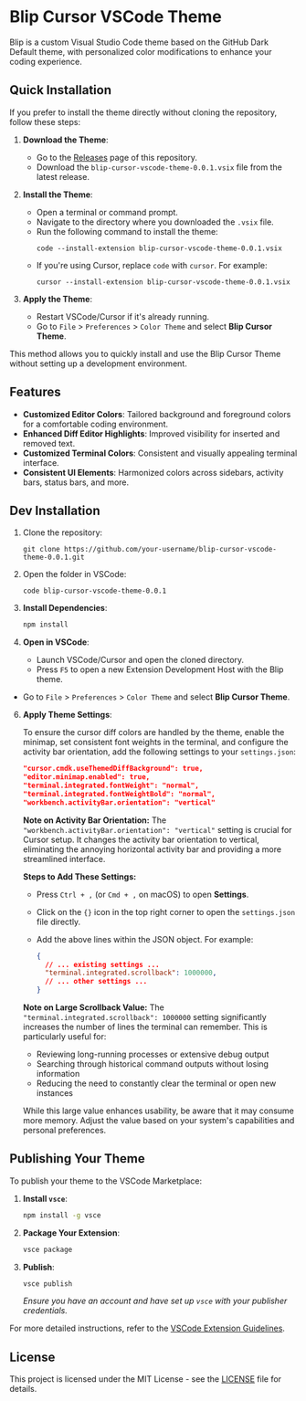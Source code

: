 # Blip Cursor VSCode Theme

Blip is a custom Visual Studio Code theme based on the GitHub Dark Default theme, with personalized color modifications to enhance your coding experience.

## Quick Installation

If you prefer to install the theme directly without cloning the repository, follow these steps:

1. **Download the Theme**:
   - Go to the [Releases](https://github.com/b1ip/blip-cursor-vscode-theme/tree/v0.0.1/releases) page of this repository.
   - Download the `blip-cursor-vscode-theme-0.0.1.vsix` file from the latest release.

2. **Install the Theme**:
   - Open a terminal or command prompt.
   - Navigate to the directory where you downloaded the `.vsix` file.
   - Run the following command to install the theme:
     ```
     code --install-extension blip-cursor-vscode-theme-0.0.1.vsix
     ```
   - If you're using Cursor, replace `code` with `cursor`. For example:
     ```
     cursor --install-extension blip-cursor-vscode-theme-0.0.1.vsix
     ```

3. **Apply the Theme**:
   - Restart VSCode/Cursor if it's already running.
   - Go to `File` > `Preferences` > `Color Theme` and select **Blip Cursor Theme**.

This method allows you to quickly install and use the Blip Cursor Theme without setting up a development environment.


## Features

- **Customized Editor Colors**: Tailored background and foreground colors for a comfortable coding environment.
- **Enhanced Diff Editor Highlights**: Improved visibility for inserted and removed text.
- **Customized Terminal Colors**: Consistent and visually appealing terminal interface.
- **Consistent UI Elements**: Harmonized colors across sidebars, activity bars, status bars, and more.

## Dev Installation

1. Clone the repository:
   ```shell
   git clone https://github.com/your-username/blip-cursor-vscode-theme-0.0.1.git
   ```

2. Open the folder in VSCode:
   ```shell
   code blip-cursor-vscode-theme-0.0.1
   ```

3. **Install Dependencies**:
   ```bash
   npm install
   ```

4. **Open in VSCode**:
   - Launch VSCode/Cursor and open the cloned directory.
   - Press `F5` to open a new Extension Development Host with the Blip theme.

- Go to `File` > `Preferences` > `Color Theme` and select **Blip Cursor Theme**.

6. **Apply Theme Settings**:
   
   To ensure the cursor diff colors are handled by the theme, enable the minimap, set consistent font weights in the terminal, and configure the activity bar orientation, add the following settings to your `settings.json`:
   
   ```json
   "cursor.cmdk.useThemedDiffBackground": true,
   "editor.minimap.enabled": true,
   "terminal.integrated.fontWeight": "normal",
   "terminal.integrated.fontWeightBold": "normal",
   "workbench.activityBar.orientation": "vertical"
   ```
   
   **Note on Activity Bar Orientation:**
   The `"workbench.activityBar.orientation": "vertical"` setting is crucial for Cursor setup. It changes the activity bar orientation to vertical, eliminating the annoying horizontal activity bar and providing a more streamlined interface.

   **Steps to Add These Settings:**

   - Press `Ctrl + ,` (or `Cmd + ,` on macOS) to open **Settings**.
   - Click on the `{}` icon in the top right corner to open the `settings.json` file directly.
   - Add the above lines within the JSON object. For example:

     ```json
     {
       // ... existing settings ...
       "terminal.integrated.scrollback": 1000000,
       // ... other settings ...
     }
     ```

   **Note on Large Scrollback Value:**
   The `"terminal.integrated.scrollback": 1000000` setting significantly increases the number of lines the terminal can remember. This is particularly useful for:
   - Reviewing long-running processes or extensive debug output
   - Searching through historical command outputs without losing information
   - Reducing the need to constantly clear the terminal or open new instances

   While this large value enhances usability, be aware that it may consume more memory. Adjust the value based on your system's capabilities and personal preferences.

## Publishing Your Theme

To publish your theme to the VSCode Marketplace:

1. **Install `vsce`**:
   ```bash
   npm install -g vsce
   ```

2. **Package Your Extension**:
   ```bash
   vsce package
   ```

3. **Publish**:
   ```bash
   vsce publish
   ```
   *Ensure you have an account and have set up `vsce` with your publisher credentials.*

For more detailed instructions, refer to the [VSCode Extension Guidelines](https://code.visualstudio.com/api/working-with-extensions/publishing-extension).

## License

This project is licensed under the MIT License - see the [LICENSE](https://github.com/b1ip/blip-cursor-vscode-theme/blob/main/LICENSE) file for details.
